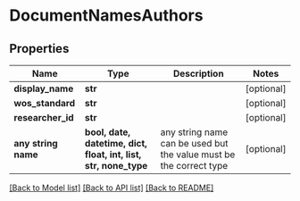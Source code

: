 # DocumentNamesAuthors


## Properties
Name | Type | Description | Notes
------------ | ------------- | ------------- | -------------
**display_name** | **str** |  | [optional] 
**wos_standard** | **str** |  | [optional] 
**researcher_id** | **str** |  | [optional] 
**any string name** | **bool, date, datetime, dict, float, int, list, str, none_type** | any string name can be used but the value must be the correct type | [optional]

[[Back to Model list]](../README.md#documentation-for-models) [[Back to API list]](../README.md#documentation-for-api-endpoints) [[Back to README]](../README.md)


